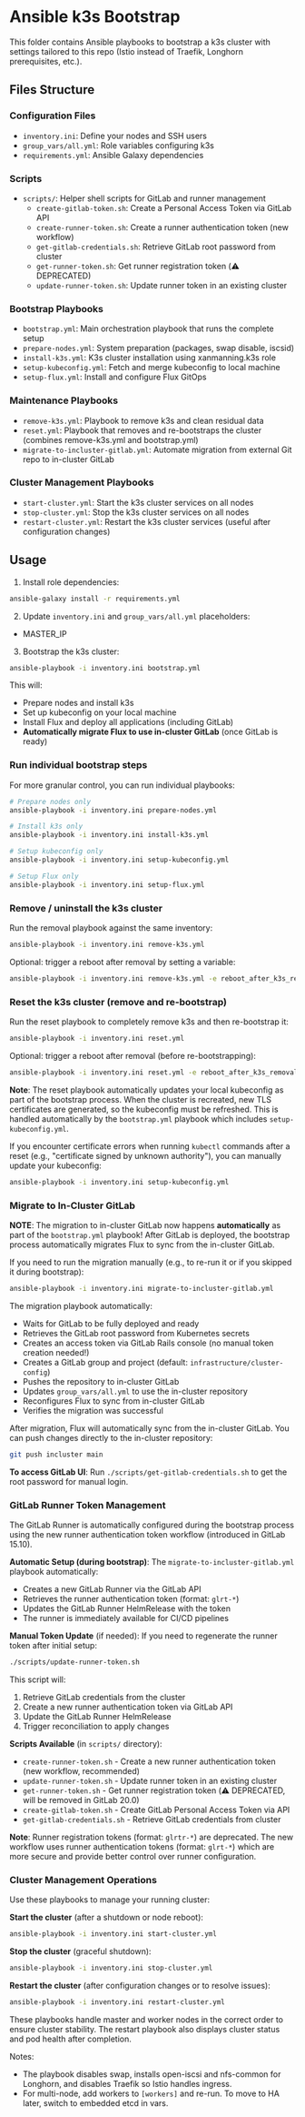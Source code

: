 # Ansible k3s Bootstrap

This folder contains Ansible playbooks to bootstrap a k3s cluster with settings tailored to this repo (Istio instead of Traefik, Longhorn prerequisites, etc.).

## Files Structure

### Configuration Files
- `inventory.ini`: Define your nodes and SSH users
- `group_vars/all.yml`: Role variables configuring k3s
- `requirements.yml`: Ansible Galaxy dependencies

### Scripts
- `scripts/`: Helper shell scripts for GitLab and runner management
  - `create-gitlab-token.sh`: Create a Personal Access Token via GitLab API
  - `create-runner-token.sh`: Create a runner authentication token (new workflow)
  - `get-gitlab-credentials.sh`: Retrieve GitLab root password from cluster
  - `get-runner-token.sh`: Get runner registration token (⚠️ DEPRECATED)
  - `update-runner-token.sh`: Update runner token in an existing cluster

### Bootstrap Playbooks
- `bootstrap.yml`: Main orchestration playbook that runs the complete setup
- `prepare-nodes.yml`: System preparation (packages, swap disable, iscsid)
- `install-k3s.yml`: K3s cluster installation using xanmanning.k3s role
- `setup-kubeconfig.yml`: Fetch and merge kubeconfig to local machine
- `setup-flux.yml`: Install and configure Flux GitOps

### Maintenance Playbooks
- `remove-k3s.yml`: Playbook to remove k3s and clean residual data
- `reset.yml`: Playbook that removes and re-bootstraps the cluster (combines remove-k3s.yml and bootstrap.yml)
- `migrate-to-incluster-gitlab.yml`: Automate migration from external Git repo to in-cluster GitLab

### Cluster Management Playbooks
- `start-cluster.yml`: Start the k3s cluster services on all nodes
- `stop-cluster.yml`: Stop the k3s cluster services on all nodes
- `restart-cluster.yml`: Restart the k3s cluster services (useful after configuration changes)

## Usage
1) Install role dependencies:
```bash
ansible-galaxy install -r requirements.yml
```

2) Update `inventory.ini` and `group_vars/all.yml` placeholders:
- MASTER_IP

3) Bootstrap the k3s cluster:
```bash
ansible-playbook -i inventory.ini bootstrap.yml
```

This will:
- Prepare nodes and install k3s
- Set up kubeconfig on your local machine
- Install Flux and deploy all applications (including GitLab)
- **Automatically migrate Flux to use in-cluster GitLab** (once GitLab is ready)

### Run individual bootstrap steps

For more granular control, you can run individual playbooks:

```bash
# Prepare nodes only
ansible-playbook -i inventory.ini prepare-nodes.yml

# Install k3s only
ansible-playbook -i inventory.ini install-k3s.yml

# Setup kubeconfig only
ansible-playbook -i inventory.ini setup-kubeconfig.yml

# Setup Flux only
ansible-playbook -i inventory.ini setup-flux.yml
```

### Remove / uninstall the k3s cluster

Run the removal playbook against the same inventory:

```bash
ansible-playbook -i inventory.ini remove-k3s.yml
```

Optional: trigger a reboot after removal by setting a variable:

```bash
ansible-playbook -i inventory.ini remove-k3s.yml -e reboot_after_k3s_removal=true
```

### Reset the k3s cluster (remove and re-bootstrap)

Run the reset playbook to completely remove k3s and then re-bootstrap it:

```bash
ansible-playbook -i inventory.ini reset.yml
```

Optional: trigger a reboot after removal (before re-bootstrapping):

```bash
ansible-playbook -i inventory.ini reset.yml -e reboot_after_k3s_removal=true
```

**Note**: The reset playbook automatically updates your local kubeconfig as part of the bootstrap process. When the cluster is recreated, new TLS certificates are generated, so the kubeconfig must be refreshed. This is handled automatically by the `bootstrap.yml` playbook which includes `setup-kubeconfig.yml`.

If you encounter certificate errors when running `kubectl` commands after a reset (e.g., "certificate signed by unknown authority"), you can manually update your kubeconfig:

```bash
ansible-playbook -i inventory.ini setup-kubeconfig.yml
```

### Migrate to In-Cluster GitLab

**NOTE**: The migration to in-cluster GitLab now happens **automatically** as part of the `bootstrap.yml` playbook! After GitLab is deployed, the bootstrap process automatically migrates Flux to sync from the in-cluster GitLab.

If you need to run the migration manually (e.g., to re-run it or if you skipped it during bootstrap):

```bash
ansible-playbook -i inventory.ini migrate-to-incluster-gitlab.yml
```

The migration playbook automatically:
- Waits for GitLab to be fully deployed and ready
- Retrieves the GitLab root password from Kubernetes secrets
- Creates an access token via GitLab Rails console (no manual token creation needed!)
- Creates a GitLab group and project (default: `infrastructure/cluster-config`)
- Pushes the repository to in-cluster GitLab
- Updates `group_vars/all.yml` to use the in-cluster repository
- Reconfigures Flux to sync from in-cluster GitLab
- Verifies the migration was successful

After migration, Flux will automatically sync from the in-cluster GitLab. You can push changes directly to the in-cluster repository:
```bash
git push incluster main
```

**To access GitLab UI**: Run `./scripts/get-gitlab-credentials.sh` to get the root password for manual login.

### GitLab Runner Token Management

The GitLab Runner is automatically configured during the bootstrap process using the new runner authentication token workflow (introduced in GitLab 15.10).

**Automatic Setup (during bootstrap)**:
The `migrate-to-incluster-gitlab.yml` playbook automatically:
- Creates a new GitLab Runner via the GitLab API
- Retrieves the runner authentication token (format: `glrt-*`)
- Updates the GitLab Runner HelmRelease with the token
- The runner is immediately available for CI/CD pipelines

**Manual Token Update** (if needed):
If you need to regenerate the runner token after initial setup:

```bash
./scripts/update-runner-token.sh
```

This script will:
1. Retrieve GitLab credentials from the cluster
2. Create a new runner authentication token via GitLab API
3. Update the GitLab Runner HelmRelease
4. Trigger reconciliation to apply changes

**Scripts Available** (in `scripts/` directory):
- `create-runner-token.sh` - Create a new runner authentication token (new workflow, recommended)
- `update-runner-token.sh` - Update runner token in an existing cluster
- `get-runner-token.sh` - Get runner registration token (⚠️ DEPRECATED, will be removed in GitLab 20.0)
- `create-gitlab-token.sh` - Create GitLab Personal Access Token via API
- `get-gitlab-credentials.sh` - Retrieve GitLab credentials from cluster

**Note**: Runner registration tokens (format: `glrtr-*`) are deprecated. The new workflow uses runner authentication tokens (format: `glrt-*`) which are more secure and provide better control over runner configuration.

### Cluster Management Operations

Use these playbooks to manage your running cluster:

**Start the cluster** (after a shutdown or node reboot):
```bash
ansible-playbook -i inventory.ini start-cluster.yml
```

**Stop the cluster** (graceful shutdown):
```bash
ansible-playbook -i inventory.ini stop-cluster.yml
```

**Restart the cluster** (after configuration changes or to resolve issues):
```bash
ansible-playbook -i inventory.ini restart-cluster.yml
```

These playbooks handle master and worker nodes in the correct order to ensure cluster stability. The restart playbook also displays cluster status and pod health after completion.

Notes:
- The playbook disables swap, installs open-iscsi and nfs-common for Longhorn, and disables Traefik so Istio handles ingress.
- For multi-node, add workers to `[workers]` and re-run. To move to HA later, switch to embedded etcd in vars.
